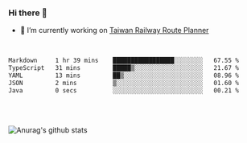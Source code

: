 ### Hi there 👋

- 🔭 I’m currently working on [Taiwan Railway Route Planner](https://github.com/Taiwan-Railway-Route-Planner)

<br/>

<!--START_SECTION:waka-->

```txt
Markdown     1 hr 39 mins    █████████████████░░░░░░░░   67.55 %
TypeScript   31 mins         █████▒░░░░░░░░░░░░░░░░░░░   21.67 %
YAML         13 mins         ██▒░░░░░░░░░░░░░░░░░░░░░░   08.96 %
JSON         2 mins          ▒░░░░░░░░░░░░░░░░░░░░░░░░   01.60 %
Java         0 secs          ░░░░░░░░░░░░░░░░░░░░░░░░░   00.21 %
```

<!--END_SECTION:waka-->

<br/>
<br/>

![Anurag's github stats](https://github-readme-stats.vercel.app/api?username=DepickereSven&show_icons=true&theme=tokyonight)



<!--
**DepickereSven/DepickereSven** is a ✨ _special_ ✨ repository because its `README.md` (this file) appears on your GitHub profile.

Here are some ideas to get you started:

- 🔭 I’m currently working on ...
- 🌱 I’m currently learning ...
- 👯 I’m looking to collaborate on ...
- 🤔 I’m looking for help with ...
- 💬 Ask me about ...
- 📫 How to reach me: ...
- 😄 Pronouns: ...
- ⚡ Fun fact: ...
-->
